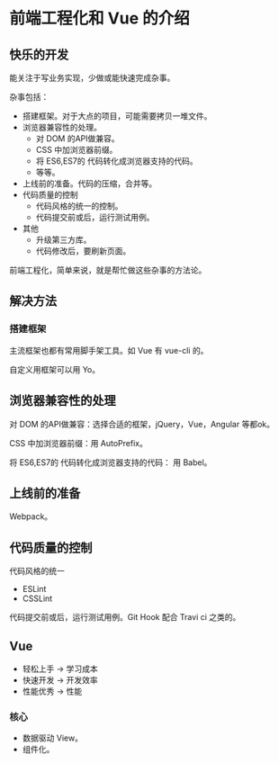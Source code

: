 # 前端工程化和 Vue 的介绍
## 快乐的开发
能关注于写业务实现，少做或能快速完成杂事。

杂事包括：
* 搭建框架。对于大点的项目，可能需要拷贝一堆文件。
* 浏览器兼容性的处理。
  * 对 DOM 的API做兼容。
  * CSS 中加浏览器前缀。
  * 将 ES6,ES7的 代码转化成浏览器支持的代码。
  * 等等。
* 上线前的准备。代码的压缩，合并等。
* 代码质量的控制
  * 代码风格的统一的控制。
  * 代码提交前或后，运行测试用例。
* 其他
  * 升级第三方库。
  * 代码修改后，要刷新页面。

前端工程化，简单来说，就是帮忙做这些杂事的方法论。

## 解决方法
### 搭建框架
主流框架也都有常用脚手架工具。如 Vue 有 vue-cli 的。

自定义用框架可以用 Yo。 

## 浏览器兼容性的处理
对 DOM 的API做兼容：选择合适的框架，jQuery，Vue，Angular 等都ok。

CSS 中加浏览器前缀：用 AutoPrefix。

将 ES6,ES7的 代码转化成浏览器支持的代码： 用 Babel。

## 上线前的准备
Webpack。

## 代码质量的控制
代码风格的统一
* ESLint
* CSSLint

代码提交前或后，运行测试用例。Git Hook 配合 Travi ci 之类的。

## Vue
* 轻松上手 -> 学习成本
* 快速开发 -> 开发效率
* 性能优秀 -> 性能

### 核心
* 数据驱动 View。
* 组件化。

